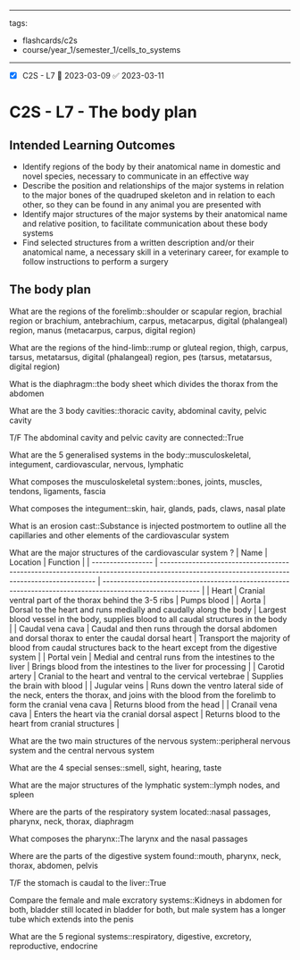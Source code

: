 
---
tags:
- flashcards/c2s
- course/year_1/semester_1/cells_to_systems
---

- [x] C2S - L7 📅 2023-03-09 ✅ 2023-03-11

# C2S - L7 - The body plan

## Intended Learning Outcomes
- Identify regions of the body by their anatomical name in domestic and novel species, necessary to communicate in an effective way
- Describe the position and relationships of the major systems in relation to the major bones of the quadruped skeleton and in relation to each other, so they can be found in any animal you are presented with
- Identify major structures of the major systems by their anatomical name and relative position, to facilitate communication about these body systems
- Find selected structures from a written description and/or their anatomical name, a necessary skill in a veterinary career, for example to follow instructions to perform a surgery

## The body plan

What are the regions of the forelimb::shoulder or scapular region, brachial region or brachium, antebrachium, carpus, metacarpus, digital (phalangeal) region, manus (metacarpus, carpus, digital region)

What are the regions of the hind-limb::rump or gluteal region, thigh, carpus, tarsus, metatarsus, digital (phalangeal) region, pes (tarsus, metatarsus, digital region)

What is the diaphragm::the body sheet which divides the thorax from the abdomen

What are the 3 body cavities::thoracic cavity, abdominal cavity, pelvic cavity

T/F The abdominal cavity and pelvic cavity are connected::True

What are the 5 generalised systems in the body::musculoskeletal, integument, cardiovascular, nervous, lymphatic

What composes the musculoskeletal system::bones, joints, muscles, tendons, ligaments, fascia

What composes the integument::skin, hair, glands, pads, claws, nasal plate

What is an erosion cast::Substance is injected postmortem to outline all the capillaries and other elements of the cardiovascular system

What are the major structures of the cardiovascular system
?
| Name              | Location                                                                                                                                   | Function                                                                                                  |
| ----------------- | ------------------------------------------------------------------------------------------------------------------------------------------ | --------------------------------------------------------------------------------------------------------- |
| Heart             | Cranial ventral part of the thorax behind the 3-5 ribs                                                                                     | Pumps blood                                                                                               |
| Aorta             | Dorsal to the heart and runs medially and caudally along the body                                                                          | Largest blood vessel in the body, supplies blood to all caudal structures in the body                     |
| Caudal vena cava  | Caudal and then runs through the dorsal abdomen and dorsal thorax to enter the caudal dorsal heart                                         | Transport the majority of blood from caudal structures back to the heart except from the digestive system |
| Portal vein       | Medial and central runs from the intestines to the liver                                                                                   | Brings blood from the intestines to the liver for processing                                              |
| Carotid artery    | Cranial to the heart and ventral to the cervical vertebrae                                                                                 | Supplies the brain with blood                                                                             |
| Jugular veins     | Runs down the ventro lateral side of the neck, enters the thorax, and joins with the blood from the forelimb to form the cranial vena cava | Returns blood from the head                                                                               |
| Cranail vena cava | Enters the heart via the cranial dorsal aspect                                                                                             | Returns blood to the heart from cranial structures                                                        |

What are the two main structures of the nervous system::peripheral nervous system and the central nervous system

What are the 4 special senses::smell, sight, hearing, taste

What are the major structures of the lymphatic system::lymph nodes, and spleen

Where are the parts of the respiratory system located::nasal passages, pharynx, neck, thorax, diaphragm

What composes the pharynx::The larynx and the nasal passages

Where are the parts of the digestive system found::mouth, pharynx, neck, thorax, abdomen, pelvis

T/F the stomach is caudal to the liver::True

Compare the female and male excratory systems::Kidneys in abdomen for both, bladder still located in bladder for both, but male system has a longer tube which extends into the penis

What are the 5 regional systems::respiratory, digestive, excretory, reproductive, endocrine



